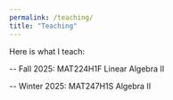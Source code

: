 ```yaml
---
permalink: /teaching/
title: "Teaching"
---
```


Here is what I teach:

-- Fall 2025: MAT224H1F Linear Algebra II

-- Winter 2025:  MAT247H1S Algebra II
